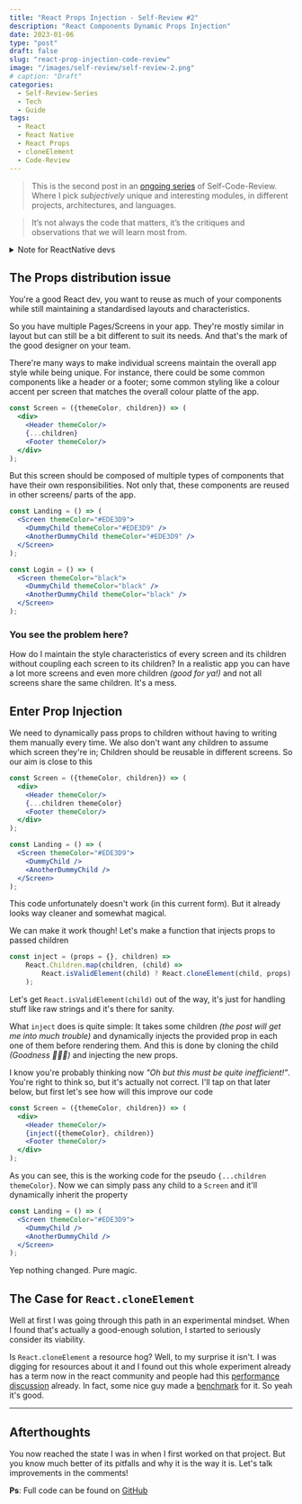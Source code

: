 ```yaml
---
title: "React Props Injection - Self-Review #2"
description: "React Components Dynamic Props Injection"
date: 2023-01-06
type: "post"
draft: false
slug: "react-prop-injection-code-review"
image: "/images/self-review/self-review-2.png"
# caption: "Draft"
categories:
  - Self-Review-Series
  - Tech
  - Guide
tags:
  - React
  - React Native
  - React Props
  - cloneElement
  - Code-Review
---
```


> This is the second post in an [ongoing series](/categories/self-review-series/) of Self-Code-Review. Where I pick _subjectively_ unique and interesting modules, in different projects, architectures, and languages.

> It’s not always the code that matters, it’s the critiques and observations that we will learn most from.

<details>
  <summary>Note for ReactNative devs</summary>
    <p>
        I know you guys have a nice imagination otherwise you'd not have picked <code>jsx</code> to stare at most of your life. So I need you just to imagine that every <code>&lt;div&gt;</code> is just a <code>&lt;View&gt;</code> and go along with this. Nothing here is specific to <code>reactjs</code>. It's just React.
    </p>
</details>

## The Props distribution issue

You're a good React dev, you want to reuse as much of your components while still maintaining a standardised layouts and characteristics.

So you have multiple Pages/Screens in your app. They're mostly similar in layout but can still be a bit different to suit its needs. And that's the mark of the good designer on your team.

There're many ways to make individual screens maintain the overall app style while being unique. For instance, there could be some common components like a header or a footer; some common styling like a colour accent per screen that matches the overall colour platte of the app.

``` jsx
const Screen = ({themeColor, children}) => (
  <div>
    <Header themeColor/>
    {...children}
    <Footer themeColor/>
  </div>
);
```

But this screen should be composed of multiple types of components that have their own responsibilities. Not only that, these components are reused in other screens/ parts of the app.

``` jsx
const Landing = () => (
  <Screen themeColor="#EDE3D9">
    <DummyChild themeColor="#EDE3D9" />
    <AnotherDummyChild themeColor="#EDE3D9" />
  </Screen>
);

const Login = () => (
  <Screen themeColor="black">
    <DummyChild themeColor="black" />
    <AnotherDummyChild themeColor="black" />
  </Screen>
);
```

### You see the problem here?
How do I maintain the style characteristics of every screen and its children without coupling each screen to its children? In a realistic app you can have a lot more screens and even more children _(good for ya!)_ and not all screens share the same children. It's a mess.


## Enter Prop Injection
We need to dynamically pass props to children without having to writing them manually every time. We also don't want any children to assume which screen they're in; Children should be reusable in different screens. So our aim is close to this
``` jsx
const Screen = ({themeColor, children}) => (
  <div>
    <Header themeColor/>
    {...children themeColor}
    <Footer themeColor/>
  </div>
);

const Landing = () => (
  <Screen themeColor="#EDE3D9">
    <DummyChild />
    <AnotherDummyChild />
  </Screen>
);
```
This code unfortunately doesn't work (in this current form). But it already looks way cleaner and somewhat magical.

We can make it work though! Let's make a function that injects props to passed children
``` jsx
const inject = (props = {}, children) =>
    React.Children.map(children, (child) =>
        React.isValidElement(child) ? React.cloneElement(child, props) : child
    );
```
Let's get `React.isValidElement(child)` out of the way, it's just for handling stuff like raw strings and it's there for sanity.

What `inject` does is quite simple: It takes some children _(the post will get me into much trouble)_ and dynamically injects the provided prop in each one of them before rendering them. And this is done by cloning the child _(Goodness 🤦🏻‍♂️)_ and injecting the new props.

I know you're probably thinking now _"Oh but this must be quite inefficient!"_. You're right to think so, but it's actually not correct. I'll tap on that later below, but first let's see how will this improve our code
``` jsx
const Screen = ({themeColor, children}) => (
  <div>
    <Header themeColor/>
    {inject({themeColor}, children)}
    <Footer themeColor/>
  </div>
);
```

As you can see, this is the working code for the pseudo `{...children themeColor}`. Now we can simply pass any child to a `Screen` and it'll dynamically inherit the property
```jsx
const Landing = () => (
  <Screen themeColor="#EDE3D9">
    <DummyChild />
    <AnotherDummyChild />
  </Screen>
);
```
Yep nothing changed. Pure magic.

## The Case for `React.cloneElement`
Well at first I was going through this path in an experimental mindset. When I found that's actually a good-enough solution, I started to seriously consider its viability.

Is `React.cloneElement` a resource hog? Well, to my surprise it isn't. I was digging for resources about it and I found out this whole experiment already has a term now in the react community and people had this [performance discussion](https://stackoverflow.com/questions/54922160/react-cloneelement-in-list-performance) already. In fact, some nice guy made a [benchmark](https://gist.github.com/nemoDreamer/21412b28dc65d51e2c5c8561a8f82ce1) for it. So yeah it's good.

---

## Afterthoughts
You now reached the state I was in when I first worked on that project. But you know much better of its pitfalls and why it is the way it is. Let's talk improvements in the comments!


__Ps__: Full code can be found on [GitHub](https://github.com/mhashim6/self-review/tree/main/react-prop-injection)

